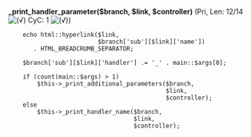 **_print_handler_parameter($branch, $link, $controller)** (Pri, Len: 12/14 ![(&radic;)](https://raw.github.com/TheB3Rt0z/schrimp/master/.inc/img/icon_16x16_green_ok.png "") CyC: 1 ![(&radic;)](https://raw.github.com/TheB3Rt0z/schrimp/master/.inc/img/icon_16x16_green_ok.png ""))  
  
        echo html::hyperlink($link,
                             $branch['sub'][$link]['name'])
           . HTML_BREADCRUMB_SEPARATOR;

        $branch['sub'][$link]['handler'] .= '_' . main::$args[0];

        if (count(main::$args) > 1)
            $this->_print_additional_parameters($branch,
                                                $link,
                                                $controller);
        else
            $this->_print_handler_name($branch,
                                       $link,
                                       $controller);
